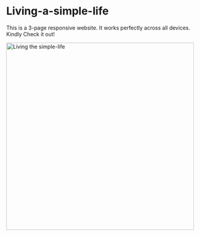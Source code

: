 # Living-a-simple-life

This is a 3-page responsive website. It works perfectly across all devices. Kindly Check it out!

<img width="498" alt="Living the simple-life" src="https://github.com/FinzyPHINZY/Living-a-simple-life/assets/102292855/947f6e31-30fd-49fe-bcfa-f0fbc945afff" style="display:block">

